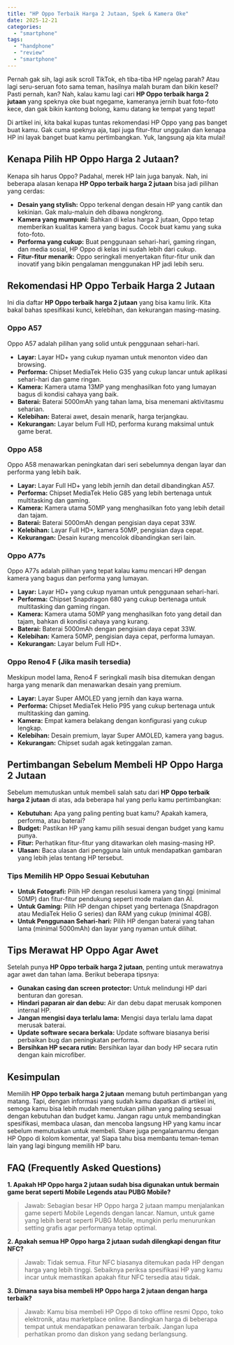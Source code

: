 ```yaml
---
title: "HP Oppo Terbaik Harga 2 Jutaan, Spek & Kamera Oke"
date: 2025-12-21
categories: 
  - "smartphone"
tags: 
  - "handphone"
  - "review"
  - "smartphone"
---
```


Pernah gak sih, lagi asik scroll TikTok, eh tiba-tiba HP ngelag parah? Atau lagi seru-seruan foto sama teman, hasilnya malah buram dan bikin kesel? Pasti pernah, kan? Nah, kalau kamu lagi cari **HP Oppo terbaik harga 2 jutaan** yang speknya oke buat ngegame, kameranya jernih buat foto-foto kece, dan gak bikin kantong bolong, kamu datang ke tempat yang tepat!

Di artikel ini, kita bakal kupas tuntas rekomendasi HP Oppo yang pas banget buat kamu. Gak cuma speknya aja, tapi juga fitur-fitur unggulan dan kenapa HP ini layak banget buat kamu pertimbangkan. Yuk, langsung aja kita mulai!

## Kenapa Pilih HP Oppo Harga 2 Jutaan?

Kenapa sih harus Oppo? Padahal, merek HP lain juga banyak. Nah, ini beberapa alasan kenapa **HP Oppo terbaik harga 2 jutaan** bisa jadi pilihan yang cerdas:

- **Desain yang stylish:** Oppo terkenal dengan desain HP yang cantik dan kekinian. Gak malu-maluin deh dibawa nongkrong.
- **Kamera yang mumpuni:** Bahkan di kelas harga 2 jutaan, Oppo tetap memberikan kualitas kamera yang bagus. Cocok buat kamu yang suka foto-foto.
- **Performa yang cukup:** Buat penggunaan sehari-hari, gaming ringan, dan media sosial, HP Oppo di kelas ini sudah lebih dari cukup.
- **Fitur-fitur menarik:** Oppo seringkali menyertakan fitur-fitur unik dan inovatif yang bikin pengalaman menggunakan HP jadi lebih seru.

## Rekomendasi HP Oppo Terbaik Harga 2 Jutaan

Ini dia daftar **HP Oppo terbaik harga 2 jutaan** yang bisa kamu lirik. Kita bakal bahas spesifikasi kunci, kelebihan, dan kekurangan masing-masing.

### Oppo A57

Oppo A57 adalah pilihan yang solid untuk penggunaan sehari-hari.

- **Layar:** Layar HD+ yang cukup nyaman untuk menonton video dan browsing.
- **Performa:** Chipset MediaTek Helio G35 yang cukup lancar untuk aplikasi sehari-hari dan game ringan.
- **Kamera:** Kamera utama 13MP yang menghasilkan foto yang lumayan bagus di kondisi cahaya yang baik.
- **Baterai:** Baterai 5000mAh yang tahan lama, bisa menemani aktivitasmu seharian.
- **Kelebihan:** Baterai awet, desain menarik, harga terjangkau.
- **Kekurangan:** Layar belum Full HD, performa kurang maksimal untuk game berat.

### Oppo A58

Oppo A58 menawarkan peningkatan dari seri sebelumnya dengan layar dan performa yang lebih baik.

- **Layar:** Layar Full HD+ yang lebih jernih dan detail dibandingkan A57.
- **Performa:** Chipset MediaTek Helio G85 yang lebih bertenaga untuk multitasking dan gaming.
- **Kamera:** Kamera utama 50MP yang menghasilkan foto yang lebih detail dan tajam.
- **Baterai:** Baterai 5000mAh dengan pengisian daya cepat 33W.
- **Kelebihan:** Layar Full HD+, kamera 50MP, pengisian daya cepat.
- **Kekurangan:** Desain kurang mencolok dibandingkan seri lain.

### Oppo A77s

Oppo A77s adalah pilihan yang tepat kalau kamu mencari HP dengan kamera yang bagus dan performa yang lumayan.

- **Layar:** Layar HD+ yang cukup nyaman untuk penggunaan sehari-hari.
- **Performa:** Chipset Snapdragon 680 yang cukup bertenaga untuk multitasking dan gaming ringan.
- **Kamera:** Kamera utama 50MP yang menghasilkan foto yang detail dan tajam, bahkan di kondisi cahaya yang kurang.
- **Baterai:** Baterai 5000mAh dengan pengisian daya cepat 33W.
- **Kelebihan:** Kamera 50MP, pengisian daya cepat, performa lumayan.
- **Kekurangan:** Layar belum Full HD+.

### Oppo Reno4 F (Jika masih tersedia)

Meskipun model lama, Reno4 F seringkali masih bisa ditemukan dengan harga yang menarik dan menawarkan desain yang premium.

- **Layar:** Layar Super AMOLED yang jernih dan kaya warna.
- **Performa:** Chipset MediaTek Helio P95 yang cukup bertenaga untuk multitasking dan gaming.
- **Kamera:** Empat kamera belakang dengan konfigurasi yang cukup lengkap.
- **Kelebihan:** Desain premium, layar Super AMOLED, kamera yang bagus.
- **Kekurangan:** Chipset sudah agak ketinggalan zaman.

## Pertimbangan Sebelum Membeli HP Oppo Harga 2 Jutaan

Sebelum memutuskan untuk membeli salah satu dari **HP Oppo terbaik harga 2 jutaan** di atas, ada beberapa hal yang perlu kamu pertimbangkan:

- **Kebutuhan:** Apa yang paling penting buat kamu? Apakah kamera, performa, atau baterai?
- **Budget:** Pastikan HP yang kamu pilih sesuai dengan budget yang kamu punya.
- **Fitur:** Perhatikan fitur-fitur yang ditawarkan oleh masing-masing HP.
- **Ulasan:** Baca ulasan dari pengguna lain untuk mendapatkan gambaran yang lebih jelas tentang HP tersebut.

### Tips Memilih HP Oppo Sesuai Kebutuhan

- **Untuk Fotografi:** Pilih HP dengan resolusi kamera yang tinggi (minimal 50MP) dan fitur-fitur pendukung seperti mode malam dan AI.
- **Untuk Gaming:** Pilih HP dengan chipset yang bertenaga (Snapdragon atau MediaTek Helio G series) dan RAM yang cukup (minimal 4GB).
- **Untuk Penggunaan Sehari-hari:** Pilih HP dengan baterai yang tahan lama (minimal 5000mAh) dan layar yang nyaman untuk dilihat.

## Tips Merawat HP Oppo Agar Awet

Setelah punya **HP Oppo terbaik harga 2 jutaan**, penting untuk merawatnya agar awet dan tahan lama. Berikut beberapa tipsnya:

- **Gunakan casing dan screen protector:** Untuk melindungi HP dari benturan dan goresan.
- **Hindari paparan air dan debu:** Air dan debu dapat merusak komponen internal HP.
- **Jangan mengisi daya terlalu lama:** Mengisi daya terlalu lama dapat merusak baterai.
- **Update software secara berkala:** Update software biasanya berisi perbaikan bug dan peningkatan performa.
- **Bersihkan HP secara rutin:** Bersihkan layar dan body HP secara rutin dengan kain microfiber.

## Kesimpulan

Memilih **HP Oppo terbaik harga 2 jutaan** memang butuh pertimbangan yang matang. Tapi, dengan informasi yang sudah kamu dapatkan di artikel ini, semoga kamu bisa lebih mudah menentukan pilihan yang paling sesuai dengan kebutuhan dan budget kamu. Jangan ragu untuk membandingkan spesifikasi, membaca ulasan, dan mencoba langsung HP yang kamu incar sebelum memutuskan untuk membeli. Share juga pengalamanmu dengan HP Oppo di kolom komentar, ya! Siapa tahu bisa membantu teman-teman lain yang lagi bingung memilih HP baru.

## FAQ (Frequently Asked Questions)

**1\. Apakah HP Oppo harga 2 jutaan sudah bisa digunakan untuk bermain game berat seperti Mobile Legends atau PUBG Mobile?**

> Jawab: Sebagian besar HP Oppo harga 2 jutaan mampu menjalankan game seperti Mobile Legends dengan lancar. Namun, untuk game yang lebih berat seperti PUBG Mobile, mungkin perlu menurunkan setting grafis agar performanya tetap optimal.

**2\. Apakah semua HP Oppo harga 2 jutaan sudah dilengkapi dengan fitur NFC?**

> Jawab: Tidak semua. Fitur NFC biasanya ditemukan pada HP dengan harga yang lebih tinggi. Sebaiknya periksa spesifikasi HP yang kamu incar untuk memastikan apakah fitur NFC tersedia atau tidak.

**3\. Dimana saya bisa membeli HP Oppo harga 2 jutaan dengan harga terbaik?**

> Jawab: Kamu bisa membeli HP Oppo di toko offline resmi Oppo, toko elektronik, atau marketplace online. Bandingkan harga di beberapa tempat untuk mendapatkan penawaran terbaik. Jangan lupa perhatikan promo dan diskon yang sedang berlangsung.
